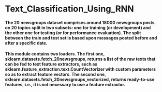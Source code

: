 # Text_Classification_Using_RNN
#### The 20 newsgroups dataset comprises around 18000 newsgroups posts on 20 topics split in two subsets: one for training (or development) and the other one for testing (or for performance evaluation). The split between the train and test set is based upon messages posted before and after a specific date.

#### This module contains two loaders. The first one, sklearn.datasets.fetch_20newsgroups, returns a list of the raw texts that can be fed to text feature extractors, such as sklearn.feature_extraction.text.CountVectorizer with custom parameters so as to extract feature vectors. The second one, sklearn.datasets.fetch_20newsgroups_vectorized, returns ready-to-use features, i.e., it is not necessary to use a feature extractor.
